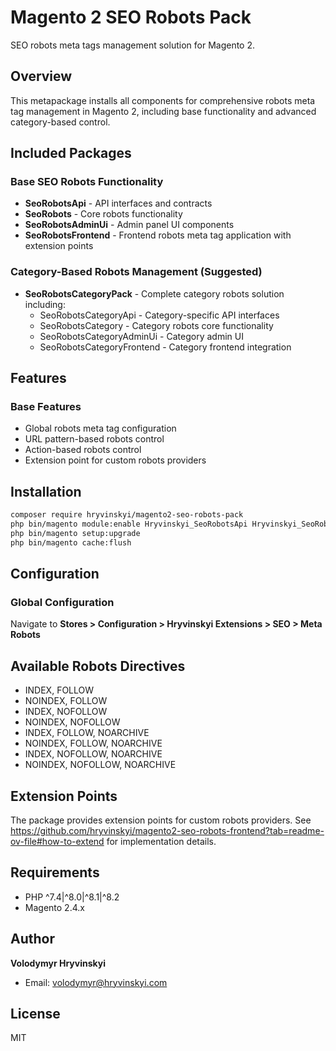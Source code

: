 # Magento 2 SEO Robots Pack

SEO robots meta tags management solution for Magento 2.

## Overview

This metapackage installs all components for comprehensive robots meta tag management in Magento 2, including base functionality and advanced category-based control.

## Included Packages

### Base SEO Robots Functionality
- **SeoRobotsApi** - API interfaces and contracts
- **SeoRobots** - Core robots functionality
- **SeoRobotsAdminUi** - Admin panel UI components
- **SeoRobotsFrontend** - Frontend robots meta tag application with extension points

### Category-Based Robots Management (Suggested)
- **SeoRobotsCategoryPack** - Complete category robots solution including:
  - SeoRobotsCategoryApi - Category-specific API interfaces
  - SeoRobotsCategory - Category robots core functionality
  - SeoRobotsCategoryAdminUi - Category admin UI
  - SeoRobotsCategoryFrontend - Category frontend integration

## Features

### Base Features
- Global robots meta tag configuration
- URL pattern-based robots control
- Action-based robots control
- Extension point for custom robots providers

## Installation

```bash
composer require hryvinskyi/magento2-seo-robots-pack
php bin/magento module:enable Hryvinskyi_SeoRobotsApi Hryvinskyi_SeoRobots Hryvinskyi_SeoRobotsAdminUi Hryvinskyi_SeoRobotsFrontend Hryvinskyi_SeoRobotsCategoryApi Hryvinskyi_SeoRobotsCategory Hryvinskyi_SeoRobotsCategoryAdminUi Hryvinskyi_SeoRobotsCategoryFrontend
php bin/magento setup:upgrade
php bin/magento cache:flush
```

## Configuration

### Global Configuration
Navigate to **Stores > Configuration > Hryvinskyi Extensions > SEO > Meta Robots**

## Available Robots Directives

- INDEX, FOLLOW
- NOINDEX, FOLLOW
- INDEX, NOFOLLOW
- NOINDEX, NOFOLLOW
- INDEX, FOLLOW, NOARCHIVE
- NOINDEX, FOLLOW, NOARCHIVE
- INDEX, NOFOLLOW, NOARCHIVE
- NOINDEX, NOFOLLOW, NOARCHIVE

## Extension Points

The package provides extension points for custom robots providers. See https://github.com/hryvinskyi/magento2-seo-robots-frontend?tab=readme-ov-file#how-to-extend for implementation details.

## Requirements

- PHP ^7.4|^8.0|^8.1|^8.2
- Magento 2.4.x

## Author

**Volodymyr Hryvinskyi**
- Email: volodymyr@hryvinskyi.com

## License

MIT
